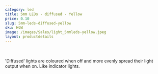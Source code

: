 ```yaml
---
category: led
title: 5mm LEDs - diffused - Yellow
price: 0.10
slug: 5mm-leds-diffused-yellow
sku: HGW
image: /images/Sales/light_5mmleds-yellow.jpeg
layout: productdetails
---
```

<br><br>'Diffused' lights are coloured when off and more evenly spread their light output when on. Like indicator lights.
